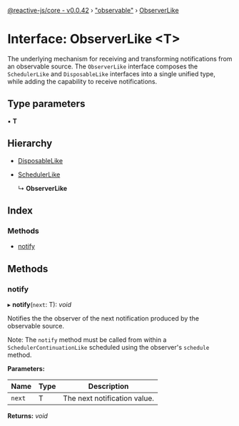 [@reactive-js/core - v0.0.42](../README.md) › ["observable"](../modules/_observable_.md) › [ObserverLike](_observable_.observerlike.md)

# Interface: ObserverLike <**T**>

The underlying mechanism for receiving and transforming notifications from an
observable source. The `ObserverLike` interface composes the `SchedulerLike` and
`DisposableLike` interfaces into a single unified type, while adding the capability
to receive notifications.

## Type parameters

▪ **T**

## Hierarchy

* [DisposableLike](_disposable_.disposablelike.md)

* [SchedulerLike](_scheduler_.schedulerlike.md)

  ↳ **ObserverLike**

## Index

### Methods

* [notify](_observable_.observerlike.md#notify)

## Methods

###  notify

▸ **notify**(`next`: T): *void*

Notifies the the observer of the next notification produced by the observable source.

Note: The `notify` method must be called from within a `SchedulerContinuationLike`
scheduled using the observer's `schedule` method.

**Parameters:**

Name | Type | Description |
------ | ------ | ------ |
`next` | T | The next notification value.  |

**Returns:** *void*
